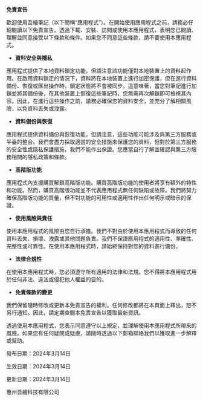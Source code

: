 **免責宣告**

歡迎使用吾繪筆記（以下簡稱“應用程式”）。在開始使用應用程式之前，請務必仔細閱讀以下免責宣告。透過下載、安裝、訪問或使用本應用程式，表明您已閱讀、理解並同意接受以下條款和條件。如果您不同意這些條款，請不要使用本應用程式。

- **資料安全與隱私**

應用程式提供了本地資料鎖定功能，但請注意該功能僅對本地裝置上的資料起作用。在啟用資料鎖定的情況下，資料將在本地裝置上進行加密保護，但在進行資料備份、恢復或匯出操作時，鎖定狀態將不會被同步。這意味著，當您對筆記進行加鎖並將其備份後，在其他裝置上恢復這些筆記時，您無需再次解鎖即可檢視其內容。因此，在進行這些操作之前，請務必確保您的資料安全，並充分了解相關風險，以免資料丟失或洩露。

- **資料備份與恢復**

應用程式提供資料備份與恢復功能，但請注意，這些功能可能涉及與第三方服務或平臺的整合。我們會盡力採取適當的安全措施來保護您的資料，但對於第三方服務的安全性或隱私保護措施，我們不能作出保證。您應當自行了解並確認與第三方服務相關的隱私政策和條款。

- **高階版功能**

應用程式內支援購買解鎖高階版功能。購買高階版功能的使用者將享有額外的特性和功能。然而，購買高階版功能並不代表應用程式無任何缺陷或故障。我們將努力確保高階版功能的質量，但不對功能的可用性或適用性作出任何明示或暗示的保證。

- **使用風險與責任**

使用本應用程式的風險由您自行承擔。我們不對由於使用本應用程式而導致的任何資料丟失、損壞、洩露或其他問題負責。我們不保證應用程式的適用性、準確性、完整性或可靠性。在使用本應用程式時，請始終保持對您的資料進行備份。

- **法律合規性**

在使用本應用程式時，您必須遵守所有適用的法律和法規。您不得將本應用程式用於任何非法、違法或侵犯他人權益的目的。

- **免責條款的變更**

我們保留隨時修改或更新本免責宣告的權利。任何修改都將在本頁面上釋出，恕不另行通知。因此，請定期查閱本免責宣告以獲取最新資訊。

透過使用本應用程式，您表示同意遵守以上規定，並理解使用本應用程式所帶來的風險。如果您有任何疑問或疑慮，請隨時透過以下郵箱聯絡我們以獲取進一步解釋或幫助。

發布日期：2024年3月14日

生效日期：2024年3月14日

更新日期：2024年3月14日

惠州吾繪科技有限公司